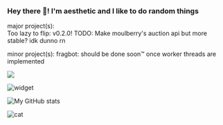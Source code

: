 ### Hey there 👋! I'm aesthetic and I like to do random things  
  



 

major project(s):  
Too lazy to flip: v0.2.0! TODO: Make moulberry's auction api but more stable? idk dunno rn

minor project(s):
fragbot: should be done soon:tm: once worker threads are implemented 

![](https://komarev.com/ghpvc/?username=aesthetic0001)

![widget](https://discord.c99.nl/widget/theme-2/575109908169752577.png) 

![My GitHub stats](https://github-readme-stats.vercel.app/api?username=aesthetic0001&count_private=true)

![cat](https://user-images.githubusercontent.com/15858616/112492863-05455380-8d58-11eb-9c77-a4535d85f49b.gif)
 
